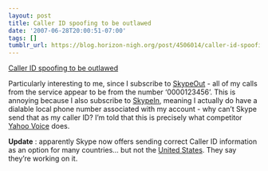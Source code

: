 ```yaml
---
layout: post
title: Caller ID spoofing to be outlawed
date: '2007-06-28T20:00:51-07:00'
tags: []
tumblr_url: https://blog.horizon-nigh.org/post/4506014/caller-id-spoofing-to-be-outlawed
---
```

[Caller ID spoofing to be outlawed](http://arstechnica.com/news.ars/post/20070627-caller-id-spoofing-about-to-be-outlawed.html)  

Particularly interesting to me, since I subscribe to [SkypeOut](http://skype.com/products/skypeout/) - all of my calls from the service appear to be from the number ‘0000123456’. This is annoying because I also subscribe to [SkypeIn](http://skype.com/products/skypein/), meaning I actually do have a dialable local phone number associated with my account - why can’t Skype send that as my caller ID? I’m told that this is precisely what competitor [Yahoo Voice](http://voice.yahoo.com/) does.

**Update** : apparently Skype now offers sending correct Caller ID information as an option for many countries… but not the [United States](http://support.skype.com/index.php?_a=knowledgebase&_j=questiondetails&_i=1269). They say they’re working on it.

